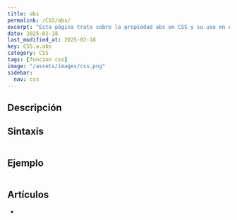 ```yaml
---
title: abs
permalink: /CSS/abs/
excerpt: "Esta página trata sobre la propiedad abs en CSS y su uso en estilos."
date: 2025-02-18
last_modified_at: 2025-02-18
key: CSS.a.abs
category: CSS
tags: [funcion css]
image: "/assets/images/css.png"
sidebar:
  nav: css
---
```


## Descripción


## Sintaxis


```css

```


## Ejemplo


```css

```


## Artículos

- 
